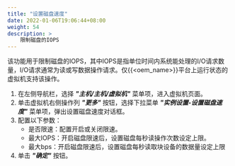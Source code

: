```yaml
---
title: "设置磁盘速度"
date: 2022-01-06T19:06:44+08:00
weight: 54
description: >
    限制磁盘的IOPS
---
```


该功能用于限制磁盘的IOPS，其中IOPS是指单位时间内系统能处理的I/O请求数量，I/O请求通常为读或写数据操作请求。仅{{<oem_name>}}平台上运行状态的虚拟机支持该操作。

1. 在左侧导航栏，选择 **_"主机/主机/虚拟机"_** 菜单项，进入虚拟机页面。
2. 单击虚拟机右侧操作列 **_"更多"_** 按钮，选择下拉菜单 **_"实例设置-设置磁盘速度"_** 菜单项，弹出设置磁盘速度对话框。
3. 配置以下参数：
    - 是否限速：配置开启或关闭限速。
    - 最大IOPS：开启磁盘限速后，设置磁盘每秒读操作次数设定上限。
    - 最大bps：开启磁盘限速后，设置磁盘每秒读取块设备的数据量设定上限
4. 单击 **_"确定"_** 按钮。